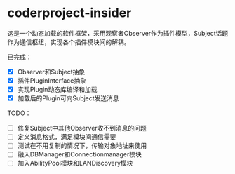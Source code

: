 # coderproject-insider

这是一个动态加载的软件框架，采用观察者Observer作为插件模型，Subject话题作为通信枢纽，实现各个插件模块间的解耦。

已完成：
- [x] Observer和Subject抽象
- [x] 插件PluginInterface抽象
- [x] 实现Plugin动态库编译和加载
- [x] 加载后的Plugin可向Subject发送消息

TODO：
- [ ] 修复Subject中其他Observer收不到消息的问题
- [ ] 定义消息格式，满足模块间通信需要
- [ ] 测试在不用复制的情况下，传输对象地址来使用
- [ ] 融入DBManager和Connectionmanager模块
- [ ] 加入AbilityPool模块和LANDiscovery模块